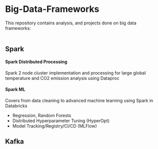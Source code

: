 # Big-Data-Frameworks

This repository contains analysis, and projects done on big data frameworks:<br><br>

## Spark<br>
#### Spark Distributed Processing 
Spark 2 node cluster implementation and processing for large global temperature and CO2 emission analysis using Dataproc

#### Spark ML
Covers from data cleaning to advanced machine learning using Spark in Databricks
- Regression, Random Forests
- Distributed Hyperparameter Tuning (HyperOpt)
- Model Tracking/Registry/CI/CD (MLFlow)

## Kafka
